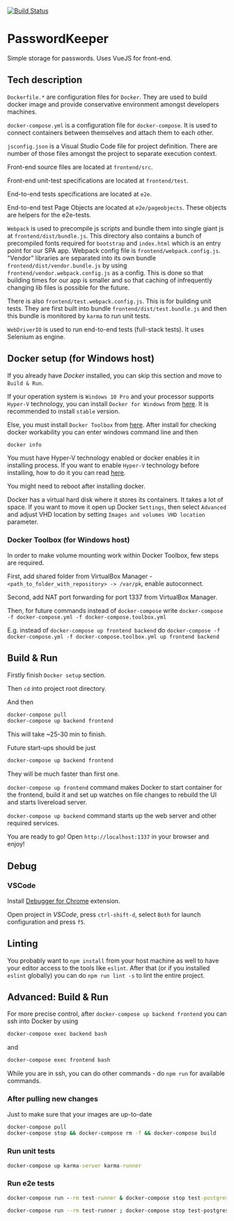 [![Build Status](https://travis-ci.org/emotz/passwordkeeper.svg?branch=master)](https://travis-ci.org/emotz/passwordkeeper)

# PasswordKeeper

Simple storage for passwords. Uses VueJS for front-end.

## Tech description

`Dockerfile.*` are configuration files for `Docker`. They are used to build docker
image and provide conservative environment amongst developers machines.

`docker-compose.yml` is a configuration file for `docker-compose`. It is used to connect
containers between themselves and attach them to each other.

`jsconfig.json` is a Visual Studio Code file for project definition. There are
number of those files amongst the project to separate execution context.

Front-end source files are located at `frontend/src`.

Front-end unit-test specifications are located at `frontend/test`.

End-to-end tests specifications are located at `e2e`.

End-to-end test Page Objects are located at `e2e/pageobjects`. These objects are
helpers for the e2e-tests.

`Webpack` is used to precompile js scripts and bundle them into single giant js
at `frontend/dist/bundle.js`. This directory also contains a bunch of
precompiled fonts required for `bootstrap` and `index.html` which is an entry
point for our SPA app. Webpack config file is `frontend/webpack.config.js`.
"Vendor" libraries are separated into its own bundle
`frontend/dist/vendor.bundle.js` by using `frontend/vendor.webpack.config.js` as
a config. This is done so that building times for our app is smaller and so that
caching of infrequently changing lib files is possible for the future.

There is also `frontend/test.webpack.config.js`. This is for building unit
tests. They are first built into bundle `frontend/dist/test.bundle.js` and then
this bundle is monitored by `karma` to run unit tests.

`WebDriverIO` is used to run end-to-end tests (full-stack tests). It uses
Selenium as engine.

## Docker setup (for Windows host)

If you already have *Docker* installed, you can
skip this section and move to `Build & Run`.

If your operation system is `Windows 10 Pro` and your processor supports `Hyper-V` technology,
you can install `Docker for Windows` from [here](https://docs.docker.com/docker-for-windows/install/).
It is recommended to install `stable` version.

Else, you must install `Docker Toolbox` from [here](https://docs.docker.com/toolbox/toolbox_install_windows/).
After install for checking docker workability you can enter windows command line and then

```bat
docker info
```

You must have Hyper-V technology enabled or docker enables it in installing process.
If you want to enable `Hyper-V` technology before installing, how to do it you can read [here](https://docs.microsoft.com/en-us/virtualization/hyper-v-on-windows/quick-start/enable-hyper-v).

You might need to reboot after installing docker.

Docker has a virtual hard disk where it stores its containers.
It takes a lot of space. If you want to move it open up Docker `Settings`, then select
`Advanced` and adjust VHD location by setting `Images and volumes VHD location` parameter.

### Docker Toolbox (for Windows host)

In order to make volume mounting work within Docker Toolbox, few steps are required.

First, add shared folder from VirtualBox Manager - `<path_to_folder_with_repository> -> /var/pk`, enable autoconnect.

Second, add NAT port forwarding for port 1337 from VirtualBox Manager.

Then, for future commands instead of `docker-compose` write `docker-compose -f docker-compose.yml -f docker-compose.toolbox.yml`

E.g. instead of `docker-compose up frontend backend` do `docker-compose -f docker-compose.yml -f docker-compose.toolbox.yml up frontend backend`

## Build & Run

Firstly finish `Docker setup` section.

Then `cd` into project root directory.

And then

```bat
docker-compose pull
docker-compose up backend frontend
```

This will take ~25-30 min to finish.

Future start-ups should be just

```bat
docker-compose up backend frontend
```

They will be much faster than first one.

`docker-compose up frontend` command makes Docker to start container for the
frontend, build it and set up watches on file changes to rebuild the UI and
starts livereload server.

`docker-compose up backend` command starts up the web
server and other required services.

You are ready to go! Open `http://localhost:1337` in your browser and enjoy!

## Debug

### VSCode

Install [Debugger for Chrome](https://marketplace.visualstudio.com/items?itemName=msjsdiag.debugger-for-chrome) extension.

Open project in *VSCode*, press `ctrl-shift-d`, select `Both` for launch
configuration and press `f5`.

## Linting

You probably want to `npm install` from your host machine as well to have your
editor access to the tools like `eslint`. After that (or if you installed
`eslint` globally) you can do `npm run lint -s` to lint the entire project.

## Advanced: Build & Run

For more precise control, after `docker-compose up backend frontend` you can ssh
into Docker by using

```bat
docker-compose exec backend bash
```

and

```bat
docker-compose exec frontend bash
```

While you are in ssh, you can do other commands - do `npm run` for available
commands.

### After pulling new changes

Just to make sure that your images are up-to-date

```bat
docker-compose pull
docker-compose stop && docker-compose rm -f && docker-compose build
```

### Run unit tests

```bat
docker-compose up karma-server karma-runner
```

### Run e2e tests

```bat
docker-compose run --rm test-runner & docker-compose stop test-postgres test-server & docker-compose rm -f test-postgres
```

```bash
docker-compose run --rm test-runner ; docker-compose stop test-postgres test-server ; docker-compose rm -f test-postgres
```

<!-- ### Production build -->

<!-- *Warn*: Don't forget to `docker exec -it passwordkeeper_passwordkeeper_1 bash` -->

<!-- ```bat -->
<!-- NODE_ENV=production -->
<!-- npm run build -->
<!-- ``` -->

<!-- ### Clean -->

<!-- *Warn*: Don't forget to `docker exec -it passwordkeeper_passwordkeeper_1 bash` -->

<!-- ```bat -->
<!-- npm run clean -->
<!-- ``` -->

